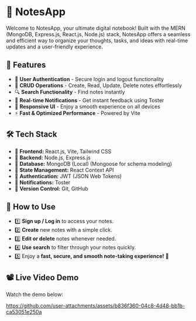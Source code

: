 <h1>📝 NotesApp</h1>

<p>Welcome to NotesApp, your ultimate digital notebook! Built with the MERN (MongoDB, Express.js, React.js, Node.js) stack, NotesApp offers a seamless and efficient way to organize your thoughts, tasks, and ideas with real-time updates and a user-friendly experience.</p>

<h2>🚀 Features</h2>
<ul>
    <li>🔐 <strong>User Authentication</strong> - Secure login and logout functionality</li>
    <li>📝 <strong>CRUD Operations</strong> - Create, Read, Update, Delete notes effortlessly</li>
    <li>🔍 <strong>Search Functionality</strong> - Find notes instantly</li>
    <li>🚀 <strong>Real-time Notifications</strong> - Get instant feedback using Toster</li>
    <li>📱 <strong>Responsive UI</strong> - Enjoy a smooth experience on all devices</li>
    <li>⚡ <strong>Fast & Optimized Performance</strong> - Powered by Vite</li>
</ul>

<h2>🛠️ Tech Stack</h2>
<ul>
    <li>🔹 <strong>Frontend:</strong> React.js, Vite, Tailwind CSS</li>
    <li>🔹 <strong>Backend:</strong> Node.js, Express.js</li>
    <li>🔹 <strong>Database:</strong> MongoDB (Local) (Mongoose for schema modeling)</li>
    <li>🔹 <strong>State Management:</strong> React Context API</li>
    <li>🔹 <strong>Authentication:</strong> JWT (JSON Web Tokens)</li>
    <li>🔹 <strong>Notifications:</strong> Toster</li>
    <li>🔹 <strong>Version Control:</strong> Git, GitHub</li>
</ul>

<h2>🎯 How to Use</h2>
<ul>
    <li>1️⃣ <strong>Sign up / Log in</strong> to access your notes.</li>
    <li>2️⃣ <strong>Create</strong> new notes with a simple click.</li>
    <li>3️⃣ <strong>Edit or delete</strong> notes whenever needed.</li>
    <li>4️⃣ <strong>Use search</strong> to filter through your notes quickly.</li>
    <li>5️⃣ Enjoy a <strong>fast, secure, and smooth note-taking experience!</strong> 🚀</li>
</ul>

<h2>📽️ Live Video Demo</h2>
<p>Watch the demo below:</p>

https://github.com/user-attachments/assets/b836f360-04c8-4d48-bb1b-ca53051e250a


